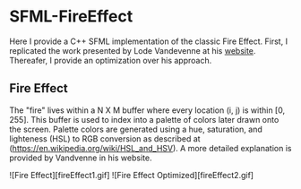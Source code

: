 # SFML-FireEffect
Here I provide a C++ SFML implementation of the classic Fire Effect. First, I replicated the work presented by Lode Vandevenne at his [website](https://lodev.org/cgtutor/fire.html). Thereafer, I provide an optimization over his approach. 

## Fire Effect
The "fire" lives within a N X M buffer where every location (i, j) is within [0, 255]. This buffer is used to index into a palette of colors later drawn onto the screen. Palette colors are generated using a hue, saturation, and lighteness (HSL) to RGB conversion as described at (https://en.wikipedia.org/wiki/HSL_and_HSV). A more detailed explanation is provided by Vandvenne in his website.  

![Fire Effect][fireEffect1.gif]
![Fire Effect Optimized][fireEffect2.gif]


